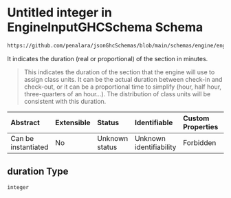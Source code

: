 # Untitled integer in EngineInputGHCSchema Schema

```txt
https://github.com/penalara/jsonGhcSchemas/blob/main/schemas/engine/engineSpecification.schema.json#/properties/frames/items/properties/days/items/properties/sections/items/properties/duration
```

It indicates the duration (real or proportional) of the section in minutes.

> This indicates the duration of the section that the engine will use to assign class units. It can be the actual duration between check-in and check-out, or it can be a proportional time to simplify (hour, half hour, three-quarters of an hour...). The distribution of class units will be consistent with this duration.

| Abstract            | Extensible | Status         | Identifiable            | Custom Properties | Additional Properties | Access Restrictions | Defined In                                                                                               |
| :------------------ | :--------- | :------------- | :---------------------- | :---------------- | :-------------------- | :------------------ | :------------------------------------------------------------------------------------------------------- |
| Can be instantiated | No         | Unknown status | Unknown identifiability | Forbidden         | Allowed               | none                | [engineSpecification.schema.json\*](../../../out/engineSpecification.schema.json "open original schema") |

## duration Type

`integer`
